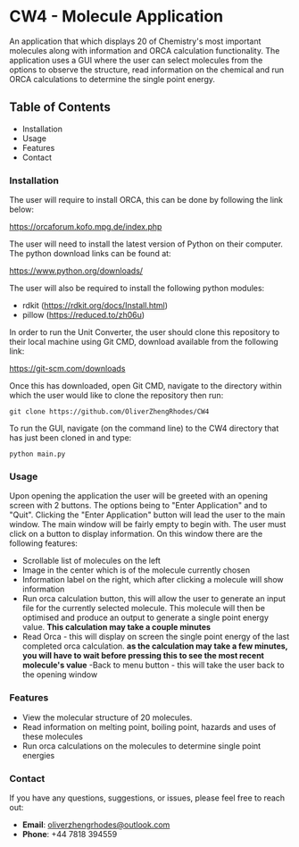# CW4 - Molecule Application

An application that which displays 20 of Chemistry's most important molecules along with information and ORCA calculation functionality. The application uses a GUI where the user can select molecules from the options to observe the structure, read information on the chemical and run ORCA calculations to determine the single point energy.

## Table of Contents

- Installation
- Usage
- Features
- Contact

### Installation
The user will require to install ORCA, this can be done by following the link below:

https://orcaforum.kofo.mpg.de/index.php

The user will need to install the latest version of Python on their computer. The python download links can be found at:

https://www.python.org/downloads/

The user will also be required to install the following python modules:
- rdkit (https://rdkit.org/docs/Install.html)
- pillow (https://reduced.to/zh06u)

In order to run the Unit Converter, the user should clone this repository to their local machine using Git CMD,
download available from the following link:

https://git-scm.com/downloads

Once this has downloaded, open Git CMD, navigate to the directory within which the user would like to clone 
the repository then run:

`git clone https://github.com/OliverZhengRhodes/CW4`

To run the GUI, navigate (on the command line) to the CW4 directory that has just been cloned in and type:

`python main.py`

### Usage

Upon opening the application the user will be greeted with an opening screen with 2 buttons. The options being to "Enter Application" and to "Quit". Clicking the "Enter Application" button will lead the user to the main window. The main window will be fairly empty to begin with. The user must click on a button to display information. On this window there are the following features:
- Scrollable list of molecules on the left
- Image in the center which is of the molecule currently chosen
- Information label on the right, which after clicking a molecule will show information
- Run orca calculation button, this will allow the user to generate an input file for the currently selected molecule. This molecule will then be optimised and produce an output to generate a single point energy value. **This calculation may take a couple minutes**
- Read Orca - this will display on screen the single point energy of the last completed orca calculation. **as the calculation may take a few minutes, you will have to wait before pressing this to see the most recent molecule's value**
-Back to menu button - this will take the user back to the opening window
### Features

- View the molecular structure of 20 molecules.
- Read information on melting point, boiling point, hazards and uses of these molecules
- Run orca calculations on the molecules to determine single point energies

### Contact
If you have any questions, suggestions, or issues, please feel free to reach out:

- **Email**: [oliverzhengrhodes@outlook.com](mailto:oliverzhengrhodes@outlook.com)
- **Phone**: +44 7818 394559

